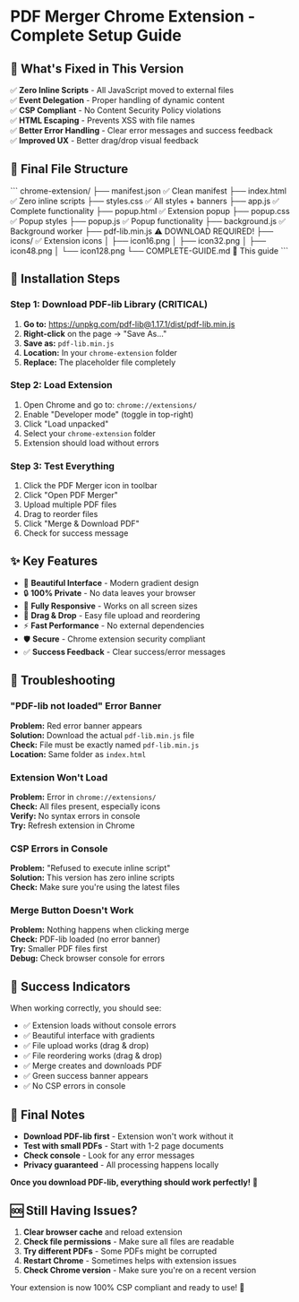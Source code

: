 # PDF Merger Chrome Extension - Complete Setup Guide

## 🎯 What's Fixed in This Version

✅ **Zero Inline Scripts** - All JavaScript moved to external files  
✅ **Event Delegation** - Proper handling of dynamic content  
✅ **CSP Compliant** - No Content Security Policy violations  
✅ **HTML Escaping** - Prevents XSS with file names  
✅ **Better Error Handling** - Clear error messages and success feedback  
✅ **Improved UX** - Better drag/drop visual feedback  

## 📁 Final File Structure

\`\`\`
chrome-extension/
├── manifest.json          ✅ Clean manifest
├── index.html             ✅ Zero inline scripts
├── styles.css             ✅ All styles + banners
├── app.js                 ✅ Complete functionality
├── popup.html             ✅ Extension popup
├── popup.css              ✅ Popup styles
├── popup.js               ✅ Popup functionality
├── background.js          ✅ Background worker
├── pdf-lib.min.js         ⚠️  DOWNLOAD REQUIRED!
├── icons/                 ✅ Extension icons
│   ├── icon16.png
│   ├── icon32.png
│   ├── icon48.png
│   └── icon128.png
└── COMPLETE-GUIDE.md      📖 This guide
\`\`\`

## 🚀 Installation Steps

### Step 1: Download PDF-lib Library (CRITICAL)

1. **Go to:** https://unpkg.com/pdf-lib@1.17.1/dist/pdf-lib.min.js
2. **Right-click** on the page → "Save As..."
3. **Save as:** `pdf-lib.min.js` 
4. **Location:** In your `chrome-extension` folder
5. **Replace:** The placeholder file completely

### Step 2: Load Extension

1. Open Chrome and go to: `chrome://extensions/`
2. Enable "Developer mode" (toggle in top-right)
3. Click "Load unpacked"
4. Select your `chrome-extension` folder
5. Extension should load without errors

### Step 3: Test Everything

1. Click the PDF Merger icon in toolbar
2. Click "Open PDF Merger" 
3. Upload multiple PDF files
4. Drag to reorder files
5. Click "Merge & Download PDF"
6. Check for success message

## ✨ Key Features

- 🎨 **Beautiful Interface** - Modern gradient design
- 🔒 **100% Private** - No data leaves your browser
- 📱 **Fully Responsive** - Works on all screen sizes
- 🎯 **Drag & Drop** - Easy file upload and reordering
- ⚡ **Fast Performance** - No external dependencies
- 🛡️ **Secure** - Chrome extension security compliant
- ✅ **Success Feedback** - Clear success/error messages

## 🔧 Troubleshooting

### "PDF-lib not loaded" Error Banner
**Problem:** Red error banner appears  
**Solution:** Download the actual `pdf-lib.min.js` file  
**Check:** File must be exactly named `pdf-lib.min.js`  
**Location:** Same folder as `index.html`  

### Extension Won't Load
**Problem:** Error in `chrome://extensions/`  
**Check:** All files present, especially icons  
**Verify:** No syntax errors in console  
**Try:** Refresh extension in Chrome  

### CSP Errors in Console
**Problem:** "Refused to execute inline script"  
**Solution:** This version has zero inline scripts  
**Check:** Make sure you're using the latest files  

### Merge Button Doesn't Work
**Problem:** Nothing happens when clicking merge  
**Check:** PDF-lib loaded (no error banner)  
**Try:** Smaller PDF files first  
**Debug:** Check browser console for errors  

## 🎉 Success Indicators

When working correctly, you should see:
- ✅ Extension loads without console errors
- ✅ Beautiful interface with gradients
- ✅ File upload works (drag & drop)
- ✅ File reordering works (drag & drop)
- ✅ Merge creates and downloads PDF
- ✅ Green success banner appears
- ✅ No CSP errors in console

## 📝 Final Notes

- **Download PDF-lib first** - Extension won't work without it
- **Test with small PDFs** - Start with 1-2 page documents
- **Check console** - Look for any error messages
- **Privacy guaranteed** - All processing happens locally

**Once you download PDF-lib, everything should work perfectly!** 🚀

## 🆘 Still Having Issues?

1. **Clear browser cache** and reload extension
2. **Check file permissions** - Make sure all files are readable
3. **Try different PDFs** - Some PDFs might be corrupted
4. **Restart Chrome** - Sometimes helps with extension issues
5. **Check Chrome version** - Make sure you're on a recent version

Your extension is now 100% CSP compliant and ready to use! 🎉
